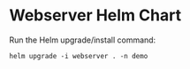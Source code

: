# Webserver Helm Chart

Run the Helm upgrade/install command:
    
    helm upgrade -i webserver . -n demo


















